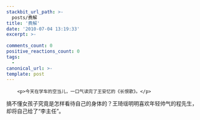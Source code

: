 ```yaml
---
stackbit_url_path: >-
  posts/费解
title: '费解'
date: '2010-07-04 13:19:33'
excerpt: >-
  
comments_count: 0
positive_reactions_count: 0
tags: 
  - 
canonical_url: >-
template: post
---
```


        <p>今天在学车的空当儿，一口气读完了王安忆的《长恨歌》。</p>
<p>搞不懂女孩子究竟是怎样看待自己的身体的？王琦瑶明明喜欢年轻帅气的程先生，却将自己给了“李主任”。</p>
      